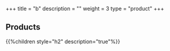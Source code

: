+++
title = "b"
description = ""
weight = 3
type = "product"
+++

## Products

{{%children style="h2" description="true"%}}
